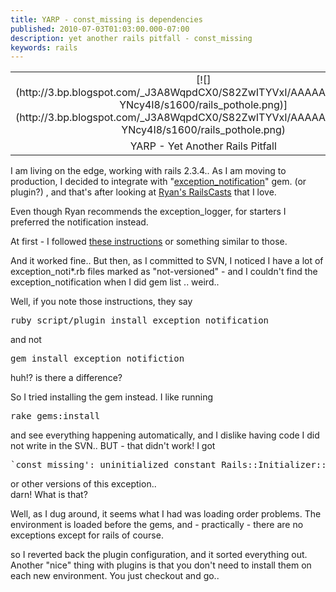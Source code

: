 ```yaml
---
title: YARP - const_missing is dependencies
published: 2010-07-03T01:03:00.000-07:00
description: yet another rails pitfall - const_missing
keywords: rails
---
```


<table class="tr-caption-container" style="margin-left: auto; margin-right: auto; text-align: center;" align="center" cellpadding="0" cellspacing="0">

<tbody>

<tr>

<td style="text-align: center;">[![](http://3.bp.blogspot.com/_J3A8WqpdCX0/S82ZwITYVxI/AAAAAAAAAiE/pGk-YNcy4I8/s1600/rails_pothole.png)](http://3.bp.blogspot.com/_J3A8WqpdCX0/S82ZwITYVxI/AAAAAAAAAiE/pGk-YNcy4I8/s1600/rails_pothole.png)</td>

</tr>

<tr>

<td class="tr-caption" style="text-align: center;">YARP - Yet Another Rails Pitfall</td>

</tr>

</tbody>

</table>

I am living on the edge, working with rails 2.3.4.. As I am moving to production, I decided to integrate with "[exception_notification](http://github.com/rails/exception_notification)" gem. (or plugin?) , and that's after looking at [Ryan's RailsCasts](http://railscasts.com/episodes/104-exception-notifications) that I love.  

Even though Ryan recommends the exception_logger, for starters I preferred the notification instead.  

At first - I followed [these instructions](http://engtech.wordpress.com/2008/02/06/rails-guide-exception-notifier-plugin/) or something similar to those.  

And it worked fine.. But then, as I committed to SVN, I noticed I have a lot of exception_noti*.rb files marked as "not-versioned" - and I couldn't find the exception_notification when I did gem list .. weird..  

Well, if you note those instructions, they say  

<pre>ruby script/plugin install exception_notification</pre>

and not  

<pre>gem install exception_notifiction</pre>

huh!? is there a difference?  

So I tried installing the gem instead. I like running  

<pre>rake gems:install </pre>

and see everything happening automatically, and I dislike having code I did not write in the SVN.. BUT - that didn't work! I got  

<pre>`const_missing': uninitialized constant Rails::Initializer::ExceptionNotifier</pre>

or other versions of this exception..  
darn! What is that?  

Well, as I dug around, it seems what I had was loading order problems. The environment is loaded before the gems, and - practically - there are no exceptions except for rails of course.  

so I reverted back the plugin configuration, and it sorted everything out.  
Another "nice" thing with plugins is that you don't need to install them on each new environment. You just checkout and go..